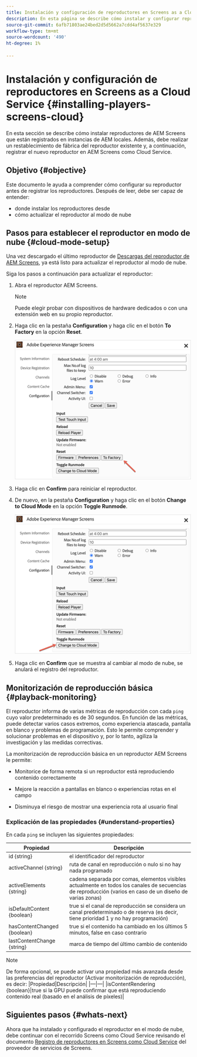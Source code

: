 ```yaml
---
title: Instalación y configuración de reproductores en Screens as a Cloud Service
description: En esta página se describe cómo instalar y configurar reproductores en Screens como Cloud Service.
source-git-commit: 6afb71803ae24bed2d5d5662a7cdd4af5637e329
workflow-type: tm+mt
source-wordcount: '490'
ht-degree: 1%

---
```



# Instalación y configuración de reproductores en Screens as a Cloud Service {#installing-players-screens-cloud}

En esta sección se describe cómo instalar reproductores de AEM Screens que están registrados en instancias de AEM locales. Además, debe realizar un restablecimiento de fábrica del reproductor existente y, a continuación, registrar el nuevo reproductor en AEM Screens como Cloud Service.

## Objetivo {#objective}

Este documento le ayuda a comprender cómo configurar su reproductor antes de registrar los reproductores. Después de leer, debe ser capaz de entender:

* donde instalar los reproductores desde
* cómo actualizar el reproductor al modo de nube

## Pasos para establecer el reproductor en modo de nube {#cloud-mode-setup}

Una vez descargado el último reproductor de [Descargas del reproductor de AEM Screens](https://download.macromedia.com/screens/), ya está listo para actualizar el reproductor al modo de nube.

Siga los pasos a continuación para actualizar el reproductor:

1. Abra el reproductor AEM Screens.

   >[!NOTE]
   >Puede elegir probar con dispositivos de hardware dedicados o con una extensión web en su propio reproductor.

1. Haga clic en la pestaña **Configuration** y haga clic en el botón **To Factory** en la opción **Reset**.

   ![image](/help/screens-cloud/assets/player/installplayer-2.png)

1. Haga clic en **Confirm** para reiniciar el reproductor.

1. De nuevo, en la pestaña **Configuration** y haga clic en el botón **Change to Cloud Mode** en la opción **Toggle Runmode**.

   ![image](/help/screens-cloud/assets/player/installplayer-1.png)

1. Haga clic en **Confirm** que se muestra al cambiar al modo de nube, se anulará el registro del reproductor.

## Monitorización de reproducción básica {#playback-monitoring}

El reproductor informa de varias métricas de reproducción con cada `ping` cuyo valor predeterminado es de 30 segundos. En función de las métricas, puede detectar varios casos extremos, como experiencia atascada, pantalla en blanco y problemas de programación. Esto le permite comprender y solucionar problemas en el dispositivo y, por lo tanto, agiliza la investigación y las medidas correctivas.

La monitorización de reproducción básica en un reproductor AEM Screens le permite:

* Monitorice de forma remota si un reproductor está reproduciendo contenido correctamente

* Mejore la reacción a pantallas en blanco o experiencias rotas en el campo

* Disminuya el riesgo de mostrar una experiencia rota al usuario final

### Explicación de las propiedades {#understand-properties}

En cada `ping` se incluyen las siguientes propiedades:

| Propiedad | Descripción |
|---|---|
| id {string} | el identificador del reproductor |
| activeChannel {string} | ruta de canal en reproducción o nulo si no hay nada programado |
| activeElements {string} | cadena separada por comas, elementos visibles actualmente en todos los canales de secuencias de reproducción (varios en caso de un diseño de varias zonas) |
| isDefaultContent {boolean} | true si el canal de reproducción se considera un canal predeterminado o de reserva (es decir, tiene prioridad 1 y no hay programación) |
| hasContentChanged {boolean} | true si el contenido ha cambiado en los últimos 5 minutos, false en caso contrario |
| lastContentChange {string} | marca de tiempo del último cambio de contenido |

>[!NOTE]
>De forma opcional, se puede activar una propiedad más avanzada desde las preferencias del reproductor (Activar monitorización de reproducción), es decir:
>|Propiedad|Descripción|
>|—|—|
>|isContentRendering {boolean}|true si la GPU puede confirmar que está reproduciendo contenido real (basado en el análisis de píxeles)|


## Siguientes pasos {#whats-next}

Ahora que ha instalado y configurado el reproductor en el modo de nube, debe continuar con el recorrido Screens como Cloud Service revisando el documento [Registro de reproductores en Screens como Cloud Service](/help/screens-cloud/managing-players-registration/registering-players-screens-cloud.md) del proveedor de servicios de Screens.